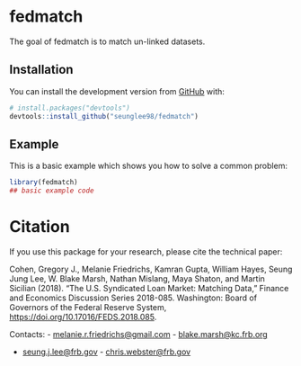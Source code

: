
<!-- README.md is generated from README.Rmd. Please edit that file -->

# fedmatch

<!-- badges: start -->
<!-- badges: end -->

The goal of fedmatch is to match un-linked datasets.

## Installation

You can install the development version from
[GitHub](https://github.com/) with:

``` r
# install.packages("devtools")
devtools::install_github("seunglee98/fedmatch")
```

## Example

This is a basic example which shows you how to solve a common problem:

``` r
library(fedmatch)
## basic example code
```

# Citation

If you use this package for your research, please cite the technical
paper:

Cohen, Gregory J., Melanie Friedrichs, Kamran Gupta, William Hayes,
Seung Jung Lee, W. Blake Marsh, Nathan Mislang, Maya Shaton, and Martin
Sicilian (2018). “The U.S. Syndicated Loan Market: Matching Data,”
Finance and Economics Discussion Series 2018-085. Washington: Board of
Governors of the Federal Reserve System,
<https://doi.org/10.17016/FEDS.2018.085>.

Contacts: - <melanie.r.friedrichs@gmail.com> - <blake.marsh@kc.frb.org>
- <seung.j.lee@frb.gov> - <chris.webster@frb.gov>
